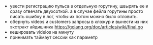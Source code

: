 * увести регистрацию пульса в отдельную горутину, швырять ее и сразу отвечать двухсоткой. а в случае фейла горутины просто писать ошибку в лог, чтобы их потом можно было отловить.
* обернуть videos и customers запросы в кложур и вынести из них экстракт айдишника https://golang.org/doc/articles/wiki/final.go
* кешировать videios на минуту
* принимать таймаут сессии как параметр
